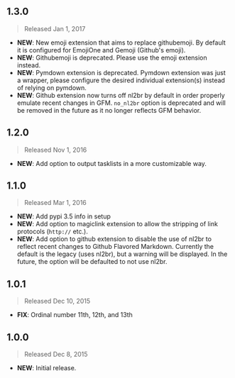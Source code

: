 ## 1.3.0
> Released Jan 1, 2017

- **NEW**: New emoji extension that aims to replace githubemoji.  By default it is configured for EmojiOne and Gemoji (Github's emoji).
- **NEW**: Githubemoji is deprecated. Please use the emoji extension instead.
- **NEW**: Pymdown extension is deprecated.  Pymdown extension was just a wrapper, please configure the desired individual extension(s) instead of relying on pymdown.
- **NEW**: Github extension now turns off nl2br by default in order properly emulate recent changes in GFM.  `no_nl2br` option is deprecated and will be removed in the future as it no longer reflects GFM behavior.

## 1.2.0
> Released Nov 1, 2016

- **NEW**: Add option to output tasklists in a more customizable way.

## 1.1.0
> Released Mar 1, 2016

- **NEW**: Add pypi 3.5 info in setup
- **NEW**: Add option to magiclink extension to allow the stripping of link protocols (`http://` etc.).
- **NEW**: Add option to github extension to disable the use of nl2br to reflect recent changes to Github Flavored Markdown.  Currently the default is the legacy (uses nl2br), but a warning will be displayed.  In the future, the option will be defaulted to not use nl2br.


## 1.0.1
> Released Dec 10, 2015

- **FIX**: Ordinal number 11th, 12th, and 13th

## 1.0.0
> Released Dec 8, 2015

- **NEW**: Initial release.
